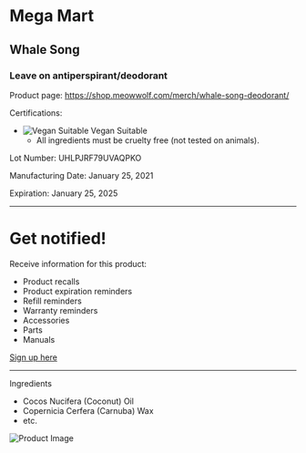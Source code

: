 # Mega Mart
## Whale Song
### Leave on antiperspirant/deodorant

Product page: https://shop.meowwolf.com/merch/whale-song-deodorant/

Certifications:
* ![Vegan Suitable](https://res.cloudinary.com/novi-connect/image/upload/f_auto/q_auto/c_fit,h_32,w_32/v1/policies/85_policy?_a=ATAABAA0) Vegan Suitable
  * All ingredients must be cruelty free (not tested on animals).

Lot Number:
UHLPJRF79UVAQPKO

Manufacturing Date:
January 25, 2021

Expiration:
January 25, 2025

***

# Get notified!
Receive information for this product:
* Product recalls
* Product expiration reminders
* Refill reminders
* Warranty reminders
* Accessories
* Parts
* Manuals

[Sign up here](#)

***
Ingredients
* Cocos Nucifera (Coconut) Oil
* Copernicia Cerfera (Carnuba) Wax
* etc.

![Product Image](https://shop.meowwolf.com/wp-content/uploads/sites/3/2021/02/DSC_5588.jpg)